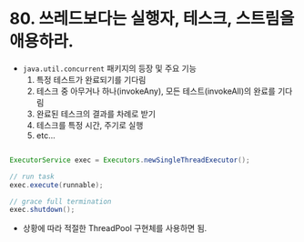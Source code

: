 # 80. 쓰레드보다는 실행자, 테스크, 스트림을 애용하라.

- `java.util.concurrent` 패키지의 등장 및 주요 기능
    1. 특정 테스트가 완료되기를 기다림
    2. 테스크 중 아무거나 하나(invokeAny), 모든 테스트(invokeAll)의 완료를 기다림
    3. 완료된 테스크의 결과를 차례로 받기
    4. 테스크를 특정 시간, 주기로 실행
    5. etc...

```java

ExecutorService exec = Executors.newSingleThreadExecutor();

// run task
exec.execute(runnable);

// grace full termination
exec.shutdown();

```

 - 상황에 따라 적절한 ThreadPool 구현체를 사용하면 됨.